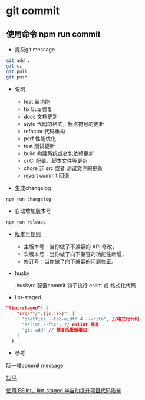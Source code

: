
# git commit 

## 使用命令 npm run commit

* 提交git message
  
``` bash
git add .
git cz
git pull
git push
```
* 说明
  * feat 新功能
  * fix Bug 修复
  * docs 文档更新
  * style 代码的格式，标点符号的更新
  * refactor 代码重构
  * perf 性能优化
  * test 测试更新
  * build 构建系统或者包依赖更新
  * ci CI 配置，脚本文件等更新
  * chore 非 src 或者 测试文件的更新
  * revert commit 回退

* 生成changelog
  
``` bash
npm run changelog
```

* 自动增加版本号
  
``` bash
npm run release
```

* [版本号规则](https://semver.org/lang/zh-CN/)
  -  主版本号：当你做了不兼容的 API 修改，
  - 次版本号：当你做了向下兼容的功能性新增，
  - 修订号：当你做了向下兼容的问题修正。


* husky
  
  .huskyrc 配置commit 钩子执行 eslint 或 格式化代码


* lint-staged

```json
"lint-staged": {
    "src/**/*.{js,jsx}": [
      "prettier --tab-width 4 --write", //格式化代码
      "eslint --fix", // eslint 修复
      "git add" // 修复后重新增加
    ]
  }
```



* 参考
  
[阮一峰commit message](http://www.ruanyifeng.com/blog/2016/01/commit_message_change_log.html)

[知乎](https://zhuanlan.zhihu.com/p/51894196)

[使用 ESlint、lint-staged 半自动提升项目代码质量](https://www.jianshu.com/p/cdd749c624d9)